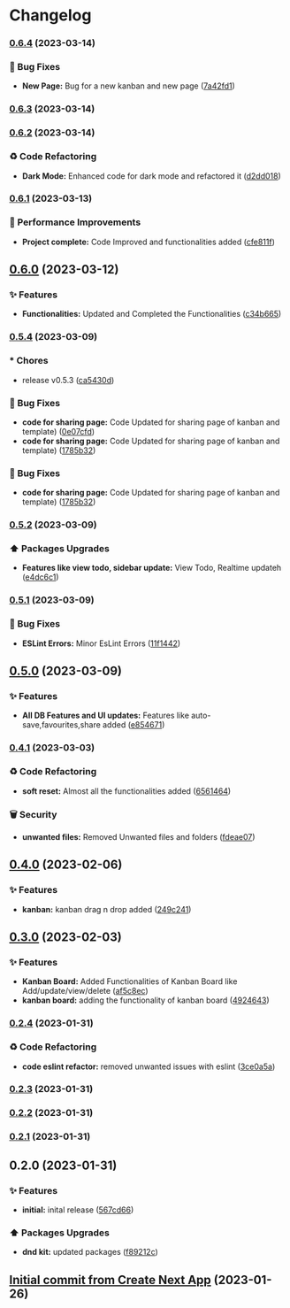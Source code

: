 # Changelog

### [0.6.4](https://github.com/abhishekintern/exodocs/compare/v0.6.3...v0.6.4) (2023-03-14)


### 🐛 Bug Fixes

* **New Page:** Bug for a new kanban and new page ([7a42fd1](https://github.com/abhishekintern/exodocs/commit/7a42fd13a5d23fbfd379ffbcf47be08bc627b822))

### [0.6.3](https://github.com/abhishekintern/exodocs/compare/v0.6.2...v0.6.3) (2023-03-14)

### [0.6.2](https://github.com/abhishekintern/exodocs/compare/v0.6.1...v0.6.2) (2023-03-14)


### :recycle: Code Refactoring

* **Dark Mode:** Enhanced code for dark mode and refactored it ([d2dd018](https://github.com/abhishekintern/exodocs/commit/d2dd0182f2f5bc255098b4b031619ad0f0aed10c))

### [0.6.1](https://github.com/abhishekintern/exodocs/compare/v0.6.0...v0.6.1) (2023-03-13)


### 🚀 Performance Improvements

* **Project complete:** Code Improved and functionalities added ([cfe811f](https://github.com/abhishekintern/exodocs/commit/cfe811f35acb9561de22b3a5f6a2a7eb49250d64))

## [0.6.0](https://github.com/abhishekintern/exodocs/compare/v0.5.4...v0.6.0) (2023-03-12)


### ✨ Features

* **Functionalities:** Updated and Completed the Functionalities ([c34b665](https://github.com/abhishekintern/exodocs/commit/c34b665262e5f928b75a0ebd3e3f512112b3835b))

### [0.5.4](https://github.com/abhishekintern/exodocs/compare/v0.5.2...v0.5.4) (2023-03-09)


### * Chores

* release v0.5.3 ([ca5430d](https://github.com/abhishekintern/exodocs/commit/ca5430d66cc90b13b78e2f3a93399879f9821f76))


### 🐛 Bug Fixes

* **code for sharing page:** Code Updated for sharing page of kanban and template) ([0e07cfd](https://github.com/abhishekintern/exodocs/commit/0e07cfd7d41a7a305e399f33959c5e55dc78fbf5))
* **code for sharing page:** Code Updated for sharing page of kanban and template) ([1785b32](https://github.com/abhishekintern/exodocs/commit/1785b320bc362abad943d17d7cb993dddcbaecef))

### 🐛 Bug Fixes

* **code for sharing page:** Code Updated for sharing page of kanban and template) ([1785b32](https://github.com/abhishekintern/exodocs/commit/1785b320bc362abad943d17d7cb993dddcbaecef))

### [0.5.2](https://github.com/abhishekintern/exodocs/compare/v0.5.1...v0.5.2) (2023-03-09)


### ⬆️ Packages Upgrades

* **Features like view todo, sidebar update:** View Todo, Realtime updateh ([e4dc6c1](https://github.com/abhishekintern/exodocs/commit/e4dc6c1f37be063b2ee2bbbddf87eafbd8be9098))

### [0.5.1](https://github.com/abhishekintern/exodocs/compare/v0.5.0...v0.5.1) (2023-03-09)


### 🐛 Bug Fixes

* **ESLint Errors:** Minor EsLint Errors ([11f1442](https://github.com/abhishekintern/exodocs/commit/11f1442484059ab63b27c46a58ece8dffcbd5376))

## [0.5.0](https://github.com/abhishekintern/exodocs/compare/v0.4.1...v0.5.0) (2023-03-09)


### ✨ Features

* **All DB Features and UI updates:** Features like auto-save,favourites,share added ([e854671](https://github.com/abhishekintern/exodocs/commit/e8546719906ae760042407c4519c33b152ce0b83))

### [0.4.1](https://github.com/abhishekintern/exodocs/compare/v0.4.0...v0.4.1) (2023-03-03)


### :recycle: Code Refactoring

* **soft reset:** Almost all the functionalities added ([6561464](https://github.com/abhishekintern/exodocs/commit/6561464aff52a6628c9577bdeb14c4fe6756987b))


### 🗑️ Security

* **unwanted files:** Removed Unwanted files and folders ([fdeae07](https://github.com/abhishekintern/exodocs/commit/fdeae072fe98add3985d4cf9e6698d7167545d07))

## [0.4.0](https://github.com/abhishekintern/exodocs/compare/v0.3.0...v0.4.0) (2023-02-06)


### ✨ Features

* **kanban:** kanban drag n drop added ([249c241](https://github.com/abhishekintern/exodocs/commit/249c2412616b4481d249cf212c9f0e3ffdf55c2c))

## [0.3.0](https://github.com/abhishekintern/exodocs/compare/v0.2.4...v0.3.0) (2023-02-03)


### ✨ Features

* **Kanban Board:** Added Functionalities of Kanban Board like Add/update/view/delete ([af5c8ec](https://github.com/abhishekintern/exodocs/commit/af5c8ec0578bd8ebead2dea88eb2f242d23a1f97))
* **kanban board:** adding the functionality of kanban board ([4924643](https://github.com/abhishekintern/exodocs/commit/4924643e45ea104673ce5c49ea26aaf5b7f0b329))

### [0.2.4](https://github.com/abhishekintern/exodocs/compare/v0.2.3...v0.2.4) (2023-01-31)


### :recycle: Code Refactoring

* **code eslint refactor:** removed unwanted issues with eslint ([3ce0a5a](https://github.com/abhishekintern/exodocs/commit/3ce0a5ae9a63485f5054c2b7b556421c738ddb5f))

### [0.2.3](https://github.com/abhishekintern/exodocs/compare/v0.2.2...v0.2.3) (2023-01-31)

### [0.2.2](https://github.com/abhishekintern/exodocs/compare/v0.2.1...v0.2.2) (2023-01-31)

### [0.2.1](https://github.com/abhishekintern/exodocs/compare/v0.2.0...v0.2.1) (2023-01-31)

## 0.2.0 (2023-01-31)


### ✨ Features

* **initial:** inital release ([567cd66](https://github.com/abhishekintern/exodocs/commit/567cd6624859438ce124dfcd7e16bf34453cfaed))


### ⬆️ Packages Upgrades

* **dnd kit:** updated packages ([f89212c](https://github.com/abhishekintern/exodocs/commit/f89212cdb699fa69e3da194a49c1ad4309f0238f))

## [Initial commit from Create Next App](https://github.com/abhishekintern/exodocs/commit/969dd825243885a0616fa836d5ff657926cce485) (2023-01-26)